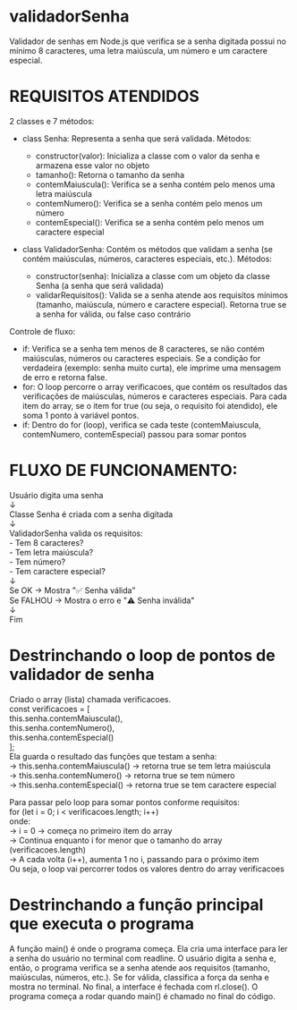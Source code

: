# validadorSenha
Validador de senhas em Node.js que verifica se a senha digitada possui no mínimo 8 caracteres, uma letra maiúscula, um número e um caractere especial.

# REQUISITOS ATENDIDOS
  2 classes e 7 métodos: 
  - class Senha: Representa a senha que será validada.
    Métodos:
    - constructor(valor): Inicializa a classe com o valor da senha e armazena esse valor no objeto
    - tamanho(): Retorna o tamanho da senha
    - contemMaiuscula(): Verifica se a senha contém pelo menos uma letra maiúscula
    - contemNumero(): Verifica se a senha contém pelo menos um número
    - contemEspecial(): Verifica se a senha contém pelo menos um caractere especial

 - class ValidadorSenha: Contém os métodos que validam a senha (se contém maiúsculas, números, caracteres especiais, etc.).
  Métodos:
    - constructor(senha): Inicializa a classe com um objeto da classe Senha (a senha que será validada)
    - validarRequisitos(): Valida se a senha atende aos requisitos mínimos (tamanho, maiúscula, número e caractere especial). Retorna true se a senha for válida, ou false caso contrário

Controle de fluxo: 
   - if: Verifica se a senha tem menos de 8 caracteres, se não contém maiúsculas, números ou caracteres especiais. 
         Se a condição for verdadeira (exemplo: senha muito curta), ele imprime uma mensagem de erro e retorna false.
   - for: O loop percorre o array verificacoes, que contém os resultados das verificações de maiúsculas, números e caracteres especiais. 
         Para cada item do array, se o item for true (ou seja, o requisito foi atendido), ele soma 1 ponto à variável pontos.
   - if: Dentro do for (loop), verifica se cada teste (contemMaiuscula, contemNumero, contemEspecial) passou para somar pontos

# FLUXO DE FUNCIONAMENTO:
   Usuário digita uma senha  
   ↓  
   Classe Senha é criada com a senha digitada  
   ↓  
   ValidadorSenha valida os requisitos:  
      - Tem 8 caracteres?  
      - Tem letra maiúscula?  
      - Tem número?  
      - Tem caractere especial?  
   ↓  
   Se OK → Mostra "✅ Senha válida"  
   Se FALHOU → Mostra o erro e "⚠️ Senha inválida"  
   ↓  
   Fim  

# Destrinchando o loop de pontos de validador de senha 
   Criado o array (lista) chamada verificacoes.  
      const verificacoes = [  
         this.senha.contemMaiuscula(),   
         this.senha.contemNumero(),   
         this.senha.contemEspecial()  
      ];  
   Ela guarda o resultado das funções que testam a senha:  
   -> this.senha.contemMaiuscula() → retorna true se tem letra maiúscula  
   -> this.senha.contemNumero() → retorna true se tem número  
   -> this.senha.contemEspecial() → retorna true se tem caractere especial  

   Para passar pelo loop para somar pontos conforme requisitos:  
      for (let i = 0; i < verificacoes.length; i++)   
   onde:  
   -> i = 0 → começa no primeiro item do array  
   -> Continua enquanto i for menor que o tamanho do array (verificacoes.length)  
   -> A cada volta (i++), aumenta 1 no i, passando para o próximo item  
   Ou seja, o loop vai percorrer todos os valores dentro do array verificacoes  

# Destrinchando a função principal que executa o programa
   A função main() é onde o programa começa. Ela cria uma interface para ler a senha do usuário no terminal com readline. O usuário digita a senha e, então, o programa verifica se a senha atende aos requisitos (tamanho, maiúsculas, números, etc.). Se for válida, classifica a força da senha e mostra no terminal. No final, a interface é fechada com rl.close(). O programa começa a rodar quando main() é chamado no final do código.
